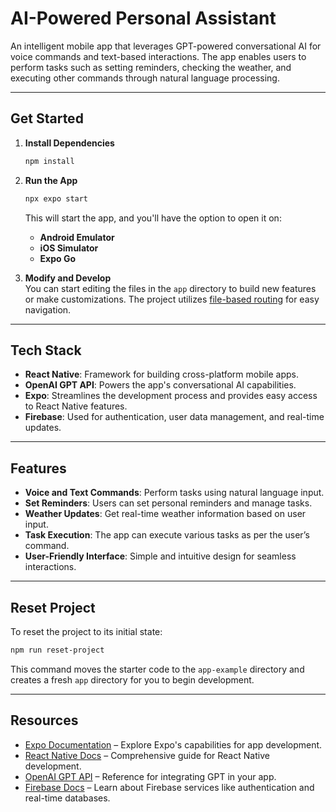 # AI-Powered Personal Assistant

An intelligent mobile app that leverages GPT-powered conversational AI for voice commands and text-based interactions. The app enables users to perform tasks such as setting reminders, checking the weather, and executing other commands through natural language processing.

---

## Get Started

1. **Install Dependencies**  

   ```bash
   npm install
   ```

2. **Run the App**  

   ```bash
   npx expo start
   ```

   This will start the app, and you'll have the option to open it on:
   - **Android Emulator**
   - **iOS Simulator**
   - **Expo Go**

3. **Modify and Develop**  
   You can start editing the files in the `app` directory to build new features or make customizations. The project utilizes [file-based routing](https://docs.expo.dev/router/introduction/) for easy navigation.

---

## Tech Stack

- **React Native**: Framework for building cross-platform mobile apps.
- **OpenAI GPT API**: Powers the app's conversational AI capabilities.
- **Expo**: Streamlines the development process and provides easy access to React Native features.
- **Firebase**: Used for authentication, user data management, and real-time updates.

---

## Features

- **Voice and Text Commands**: Perform tasks using natural language input.
- **Set Reminders**: Users can set personal reminders and manage tasks.
- **Weather Updates**: Get real-time weather information based on user input.
- **Task Execution**: The app can execute various tasks as per the user’s command.
- **User-Friendly Interface**: Simple and intuitive design for seamless interactions.

---

## Reset Project

To reset the project to its initial state:

```bash
npm run reset-project
```

This command moves the starter code to the `app-example` directory and creates a fresh `app` directory for you to begin development.

---

## Resources

- [Expo Documentation](https://docs.expo.dev/) – Explore Expo's capabilities for app development.
- [React Native Docs](https://reactnative.dev/docs/getting-started) – Comprehensive guide for React Native development.
- [OpenAI GPT API](https://beta.openai.com/docs/) – Reference for integrating GPT in your app.
- [Firebase Docs](https://firebase.google.com/docs) – Learn about Firebase services like authentication and real-time databases.


